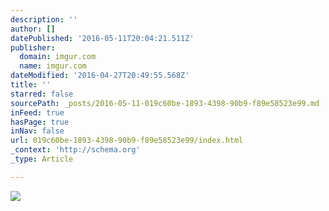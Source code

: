 ```yaml
---
description: ''
author: []
datePublished: '2016-05-11T20:04:21.511Z'
publisher:
  domain: imgur.com
  name: imgur.com
dateModified: '2016-04-27T20:49:55.568Z'
title: ''
starred: false
sourcePath: _posts/2016-05-11-019c60be-1893-4398-90b9-f89e58523e99.md
inFeed: true
hasPage: true
inNav: false
url: 019c60be-1893-4398-90b9-f89e58523e99/index.html
_context: 'http://schema.org'
_type: Article

---
```

![](http://i.imgur.com/bo1Ivge.jpg)
